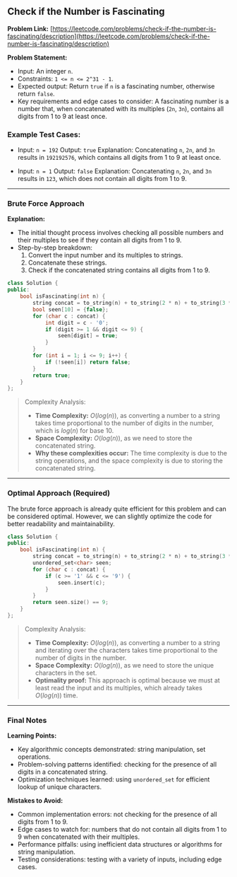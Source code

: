 ## Check if the Number is Fascinating
**Problem Link:** [https://leetcode.com/problems/check-if-the-number-is-fascinating/description](https://leetcode.com/problems/check-if-the-number-is-fascinating/description)

**Problem Statement:**
- Input: An integer `n`.
- Constraints: `1 <= n <= 2^31 - 1`.
- Expected output: Return `true` if `n` is a fascinating number, otherwise return `false`.
- Key requirements and edge cases to consider: A fascinating number is a number that, when concatenated with its multiples (`2n`, `3n`), contains all digits from 1 to 9 at least once.

### Example Test Cases:
- Input: `n = 192`
Output: `true`
Explanation: Concatenating `n`, `2n`, and `3n` results in `192192576`, which contains all digits from 1 to 9 at least once.

- Input: `n = 1`
Output: `false`
Explanation: Concatenating `n`, `2n`, and `3n` results in `123`, which does not contain all digits from 1 to 9.

---

### Brute Force Approach
**Explanation:**
- The initial thought process involves checking all possible numbers and their multiples to see if they contain all digits from 1 to 9.
- Step-by-step breakdown:
  1. Convert the input number and its multiples to strings.
  2. Concatenate these strings.
  3. Check if the concatenated string contains all digits from 1 to 9.

```cpp
class Solution {
public:
    bool isFascinating(int n) {
        string concat = to_string(n) + to_string(2 * n) + to_string(3 * n);
        bool seen[10] = {false};
        for (char c : concat) {
            int digit = c - '0';
            if (digit >= 1 && digit <= 9) {
                seen[digit] = true;
            }
        }
        for (int i = 1; i <= 9; i++) {
            if (!seen[i]) return false;
        }
        return true;
    }
};
```

> Complexity Analysis:
> - **Time Complexity:** $O(log(n))$, as converting a number to a string takes time proportional to the number of digits in the number, which is $log(n)$ for base 10.
> - **Space Complexity:** $O(log(n))$, as we need to store the concatenated string.
> - **Why these complexities occur:** The time complexity is due to the string operations, and the space complexity is due to storing the concatenated string.

---

### Optimal Approach (Required)
The brute force approach is already quite efficient for this problem and can be considered optimal. However, we can slightly optimize the code for better readability and maintainability.

```cpp
class Solution {
public:
    bool isFascinating(int n) {
        string concat = to_string(n) + to_string(2 * n) + to_string(3 * n);
        unordered_set<char> seen;
        for (char c : concat) {
            if (c >= '1' && c <= '9') {
                seen.insert(c);
            }
        }
        return seen.size() == 9;
    }
};
```

> Complexity Analysis:
> - **Time Complexity:** $O(log(n))$, as converting a number to a string and iterating over the characters takes time proportional to the number of digits in the number.
> - **Space Complexity:** $O(log(n))$, as we need to store the unique characters in the set.
> - **Optimality proof:** This approach is optimal because we must at least read the input and its multiples, which already takes $O(log(n))$ time.

---

### Final Notes

**Learning Points:**
- Key algorithmic concepts demonstrated: string manipulation, set operations.
- Problem-solving patterns identified: checking for the presence of all digits in a concatenated string.
- Optimization techniques learned: using `unordered_set` for efficient lookup of unique characters.

**Mistakes to Avoid:**
- Common implementation errors: not checking for the presence of all digits from 1 to 9.
- Edge cases to watch for: numbers that do not contain all digits from 1 to 9 when concatenated with their multiples.
- Performance pitfalls: using inefficient data structures or algorithms for string manipulation.
- Testing considerations: testing with a variety of inputs, including edge cases.